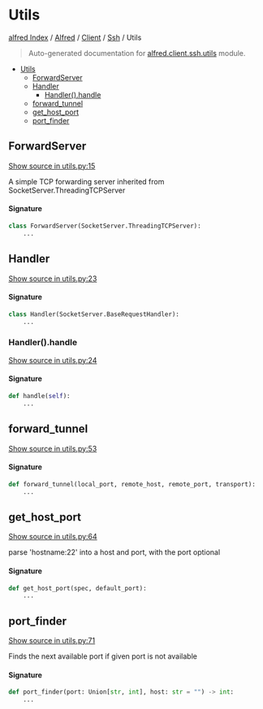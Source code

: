 # Utils

[alfred Index](../../../README.md#alfred-index) /
[Alfred](../../index.md#alfred) /
[Client](../index.md#client) /
[Ssh](./index.md#ssh) /
Utils

> Auto-generated documentation for [alfred.client.ssh.utils](../../../../alfred/client/ssh/utils.py) module.

- [Utils](#utils)
  - [ForwardServer](#forwardserver)
  - [Handler](#handler)
    - [Handler().handle](#handler()handle)
  - [forward_tunnel](#forward_tunnel)
  - [get_host_port](#get_host_port)
  - [port_finder](#port_finder)

## ForwardServer

[Show source in utils.py:15](../../../../alfred/client/ssh/utils.py#L15)

A simple TCP forwarding server inherited from SocketServer.ThreadingTCPServer

#### Signature

```python
class ForwardServer(SocketServer.ThreadingTCPServer):
    ...
```



## Handler

[Show source in utils.py:23](../../../../alfred/client/ssh/utils.py#L23)

#### Signature

```python
class Handler(SocketServer.BaseRequestHandler):
    ...
```

### Handler().handle

[Show source in utils.py:24](../../../../alfred/client/ssh/utils.py#L24)

#### Signature

```python
def handle(self):
    ...
```



## forward_tunnel

[Show source in utils.py:53](../../../../alfred/client/ssh/utils.py#L53)

#### Signature

```python
def forward_tunnel(local_port, remote_host, remote_port, transport):
    ...
```



## get_host_port

[Show source in utils.py:64](../../../../alfred/client/ssh/utils.py#L64)

parse 'hostname:22' into a host and port, with the port optional

#### Signature

```python
def get_host_port(spec, default_port):
    ...
```



## port_finder

[Show source in utils.py:71](../../../../alfred/client/ssh/utils.py#L71)

Finds the next available port if given port is not available

#### Signature

```python
def port_finder(port: Union[str, int], host: str = "") -> int:
    ...
```



